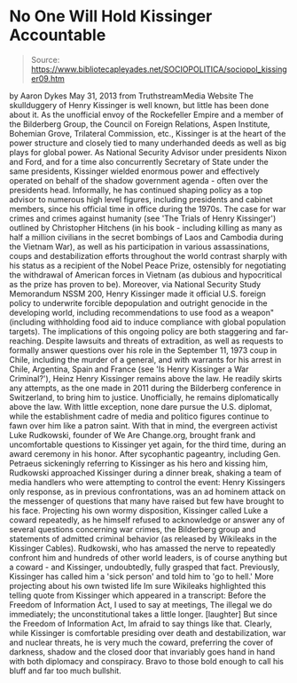# No One Will Hold Kissinger Accountable

> Source: https://www.bibliotecapleyades.net/SOCIOPOLITICA/sociopol_kissinger09.htm

by Aaron Dykes
May 31, 2013
from
TruthstreamMedia Website
The skullduggery of
Henry Kissinger is
well known, but little has been done about it.
As the unofficial envoy of
the Rockefeller
Empire and a
member of the Bilderberg Group, the Council on Foreign Relations, Aspen
Institute, Bohemian Grove, Trilateral Commission, etc., Kissinger is at
the heart of the power structure and closely tied to many underhanded deeds
as well as big plays for global power.
As National Security Advisor under presidents
Nixon and Ford, and for a time also
concurrently Secretary of State
under the same presidents, Kissinger
wielded enormous power and effectively operated on behalf of the shadow
government agenda - often over the presidents head.
Informally, he has continued shaping policy as a
top advisor to numerous high level figures, including presidents and cabinet
members, since his official time in office during the 1970s.
The
case for
war crimes and crimes against humanity (see 'The Trials of Henry Kissinger') outlined by Christopher
Hitchens (in
his book - including killing as many as half a million civilians in the
secret bombings of Laos and Cambodia during the Vietnam War), as well as his
participation in various assassinations, coups and destabilization efforts
throughout the world contrast sharply with his status as a
recipient of the Nobel Peace Prize, ostensibly for negotiating the
withdrawal of American forces in Vietnam (as dubious and hypocritical as the
prize has proven to be).
Moreover, via National Security Study
Memorandum
NSSM 200, Henry Kissinger made it official U.S. foreign policy to
underwrite forcible depopulation and outright genocide in the developing
world, including
recommendations to use food as a weapon" (including withholding food
aid to induce compliance with global population targets).
The implications of this ongoing policy are both
staggering and far-reaching.
Despite
lawsuits and
threats of extradition, as well as requests to formally answer questions
over his role in the September 11, 1973 coup in Chile, including the murder
of a general, and with warrants for his arrest in
Chile, Argentina, Spain and France (see 'Is
Henry Kissinger a War Criminal?'), Heinz Henry Kissinger remains
above the law.
He readily skirts any attempts, as the one made
in 2011
during the Bilderberg conference in Switzerland, to bring him to
justice.
Unofficially, he remains diplomatically above
the law. With little exception, none dare pursue the U.S. diplomat, while
the establishment cadre of media and politico figures continue to fawn over
him like a patron saint.
With that in mind, the evergreen activist
Luke Rudkowski, founder of
We Are Change.org,
brought frank and uncomfortable questions to Kissinger yet again, for the
third time, during an award ceremony in his honor.
After sycophantic pageantry, including Gen.
Petraeus sickeningly referring to Kissinger as his hero and kissing him, Rudkowski approached Kissinger during a dinner break,
shaking a team of media
handlers who were attempting to control the event:
Henry Kissingers only response, as in previous
confrontations, was an ad hominem attack on the messenger of
questions that many have raised but few have brought to his face.
Projecting his own wormy disposition, Kissinger
called Luke a coward repeatedly, as he himself refused to acknowledge or
answer any of several questions concerning war crimes, the Bilderberg group
and statements of admitted criminal behavior (as released by
Wikileaks in
the Kissinger Cables).
Rudkowski, who has amassed the nerve to
repeatedly confront him and hundreds of other world leaders, is of course
anything but a coward - and Kissinger, undoubtedly, fully grasped that fact.
Previously, Kissinger has
called him a 'sick person' and told him to 'go
to hell.' More projecting about his own twisted life Im sure
Wikileaks highlighted this telling quote
from Kissinger which
appeared in a transcript:
Before the
Freedom of Information Act, I used to say at meetings, The illegal we
do immediately; the unconstitutional takes a little longer. [laughter]
But since the Freedom of Information Act, Im afraid to say things like
that.
Clearly, while Kissinger is comfortable
presiding over death and destabilization, war and nuclear threats, he is
very much the coward, preferring the cover of darkness, shadow and the
closed door that invariably goes hand in hand with both diplomacy and
conspiracy.
Bravo to those
bold enough to call his bluff and far too much bullshit.
